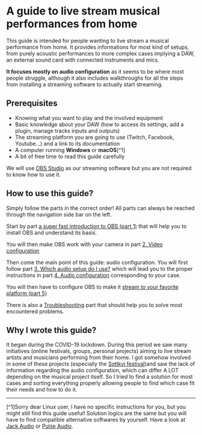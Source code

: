 # A guide to live stream musical performances from home

This guide is intended for people wanting to live stream a musical performance from home. It provides informations for most kind of setups, from purely acoustic performances to more complex cases implying a DAW, an external sound card with connected instruments and mics.

**It focuses mostly on audio configuration** as it seems to be where most people struggle, although it also includes walkthroughs for all the steps from installing a streaming software to actually start streaming.

## Prerequisites

- Knowing what you want to play and the involved equipment
- Basic knowledge about your DAW (how to access its settings, add a plugin, manage tracks inputs and outputs)
- The streaming platform you are going to use (Twitch, Facebook, Youtube...) and a link to its documentation
- A computer running **Windows** or **macOS**[^1]
- A bit of free time to read this guide carefully

We will use [OBS Studio](https://obsproject.com/) as our streaming software but you are not required to know how to use it.

## How to use this guide?
Simply follow the parts in the correct order! All parts can always be reached through the navigation side bar on the left.

Start by part [a super fast introduction to OBS (part 1)](obs.md) that will help you to install OBS and understand its basis.

You will then make OBS work with your camera in part [2. Video configuration](video.md)

Then come the main point of this guide: audio configuration. You will first follow part [3. Which audio setup do I use?](setup/README.md) which will lead you to the proper instructions in part [4. Audio configuration](audio/README.md) corresponding to your case.

You will then have to configure OBS to make it [stream to your favorite platform (part 5)](streaming.md)

There is also a [Troubleshooting](troubleshooting.md) part that should help you to solve most encountered problems.

## Why I wrote this guide?
It began during the COVID-19 lockdown. During this period we saw many initiatives (online festivals, groups, personal projects) aiming to live stream artists and musicians performing from their home.
I got somehow involved in some of these projects (especially the [Sottkvi festival](https://www.facebook.com/sottkvifestival/))and saw the lack of information regarding the audio configuration, which can differ A LOT depending on the musical project itself. So I tried to find a solution for most cases and sorting everything properly allowing people to find which case fit their needs and how to do it.

---

[^1]Sorry dear Linux user, I have no specific instructions for you, but you might still find this guide useful! Solution logics are the same but you will have to find compatible alternative softwares by yourself. Have a look at [Jack Audio](https://jackaudio.org/) or [Pulse Audio](https://www.freedesktop.org/wiki/Software/PulseAudio/).
